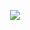 <p align="center"><img src="https://azure.microsoft.com/svghandler/batch-ai?width=600&height=315"/></p>
